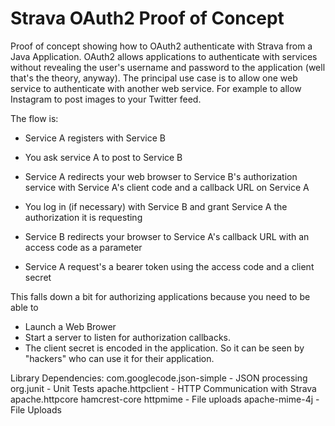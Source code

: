 Strava OAuth2 Proof of Concept
==============================

Proof of concept showing how to OAuth2 authenticate with Strava from a Java
Application. OAuth2 allows applications to authenticate with services without
revealing the user's username and password to the application (well that's
the theory, anyway). The principal use case is to allow one web service to
authenticate with another web service. For example to allow Instagram to post
images to your Twitter feed.

The flow is:
* Service A registers with Service B

* You ask service A to post to Service B
* Service A redirects your web browser to Service B's authorization service with Service A's client code and a callback URL on Service A
* You log in (if necessary) with Service B and grant Service A the authorization it is requesting
* Service B redirects your browser to Service A's callback URL with an access code as a parameter
* Service A request's a bearer token using the access code and a client secret

This falls down a bit for authorizing applications because you need to be able to

* Launch a Web Brower
* Start a server to listen for authorization callbacks.
* The client secret is encoded in the application. So it can be seen by "hackers" who can use it for their application.

Library Dependencies:
com.googlecode.json-simple - JSON processing
org.junit - Unit Tests
apache.httpclient - HTTP Communication with Strava
apache.httpcore
hamcrest-core
httpmime - File uploads
apache-mime-4j - File Uploads